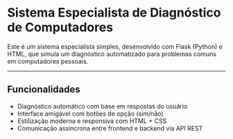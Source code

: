 # Sistema Especialista de Diagnóstico de Computadores

Este é um sistema especialista simples, desenvolvido com Flask (Python) e HTML, que simula um diagnóstico automatizado para problemas comuns em computadores pessoais.

---

##  Funcionalidades

- Diagnóstico automático com base em respostas do usuário
- Interface amigável com botões de opção (sim/não)
- Estilização moderna e responsiva com HTML + CSS
- Comunicação assíncrona entre frontend e backend via API REST

